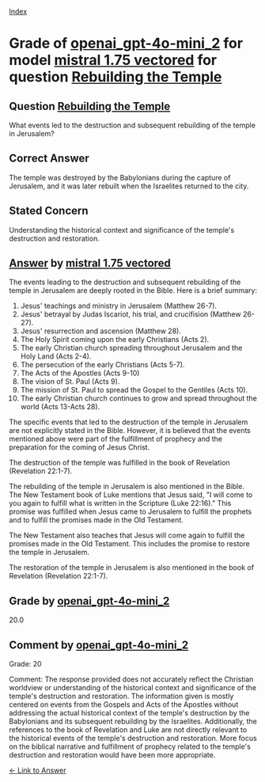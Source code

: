 
[Index](../../../../index.md)
# Grade of [openai_gpt-4o-mini_2](../../../grading_models/openai_gpt-4o-mini_2.md) for model [mistral 1.75 vectored](../../../answering_models/mistral_1.75_vectored.md) for question [Rebuilding the Temple](../../../questions/Rebuilding_the_Temple.md)

## Question [Rebuilding the Temple](../../../questions/Rebuilding_the_Temple.md)
What events led to the destruction and subsequent rebuilding of the temple in Jerusalem?

## Correct Answer
The temple was destroyed by the Babylonians during the capture of Jerusalem, and it was later rebuilt when the Israelites returned to the city.

## Stated Concern
Understanding the historical context and significance of the temple's destruction and restoration.

## [Answer](../Rebuilding_the_Temple.md) by [mistral 1.75 vectored](../../../answering_models/mistral_1.75_vectored.md)
The events leading to the destruction and subsequent rebuilding of the temple in Jerusalem are deeply rooted in the Bible. Here is a brief summary:

1. Jesus' teachings and ministry in Jerusalem (Matthew 26-7).
2. Jesus' betrayal by Judas Iscariot, his trial, and crucifision (Matthew 26-27).
3. Jesus' resurrection and ascension (Matthew 28).
4. The Holy Spirit coming upon the early Christians (Acts 2).
5. The early Christian church spreading throughout Jerusalem and the Holy Land (Acts 2-4).
6. The persecution of the early Christians (Acts 5-7).
7. The Acts of the Apostles (Acts 9-10)
8. The vision of St. Paul (Acts 9).
9. The mission of St. Paul to spread the Gospel to the Gentiles (Acts 10).
10. The early Christian church continues to grow and spread throughout the world (Acts 13-Acts 28).

The specific events that led to the destruction of the temple in Jerusalem are not explicitly stated in the Bible. However, it is believed that the events mentioned above were part of the fulfillment of prophecy and the preparation for the coming of Jesus Christ.

The destruction of the temple was fulfilled in the book of Revelation (Revelation 22:1-7).

The rebuilding of the temple in Jerusalem is also mentioned in the Bible. The New Testament book of Luke mentions that Jesus said, "I will come to you again to fulfill what is written in the Scripture (Luke 22:16)." This promise was fulfilled when Jesus came to Jerusalem to fulfill the prophets and to fulfill the promises made in the Old Testament.

The New Testament also teaches that Jesus will come again to fulfill the promises made in the Old Testament. This includes the promise to restore the temple in Jerusalem.

The restoration of the temple in Jerusalem is also mentioned in the book of Revelation (Revelation 22:1-7).

## Grade by [openai_gpt-4o-mini_2](../../../grading_models/openai_gpt-4o-mini_2.md)
20.0

## Comment by [openai_gpt-4o-mini_2](../../../grading_models/openai_gpt-4o-mini_2.md)
Grade: 20

Comment: The response provided does not accurately reflect the Christian worldview or understanding of the historical context and significance of the temple's destruction and restoration. The information given is mostly centered on events from the Gospels and Acts of the Apostles without addressing the actual historical context of the temple's destruction by the Babylonians and its subsequent rebuilding by the Israelites. Additionally, the references to the book of Revelation and Luke are not directly relevant to the historical events of the temple's destruction and restoration. More focus on the biblical narrative and fulfillment of prophecy related to the temple's destruction and restoration would have been more appropriate.

[&lt;- Link to Answer](../Rebuilding_the_Temple.md)
